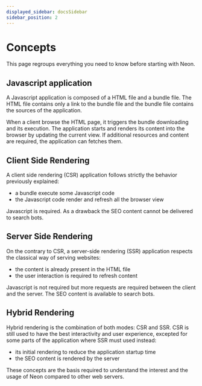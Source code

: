```yaml
---
displayed_sidebar: docsSidebar
sidebar_position: 2
---
```


# Concepts

This page regroups everything you need to know before starting with Neon.

## Javascript application

A Javascript application is composed of a HTML file and a bundle file. The HTML file contains only a link to the bundle
file and the bundle file contains the sources of the application.

When a client browse the HTML page, it triggers the bundle downloading and its execution. The application starts and
renders its content into the browser by updating the current view. If additional resources and content are required, the
application can fetches them.

## Client Side Rendering

A client side rendering (CSR) application follows strictly the behavior previously explained:

- a bundle execute some Javascript code
- the Javascript code render and refresh all the browser view

Javascript is required. As a drawback the SEO content cannot be delivered to search bots.

## Server Side Rendering

On the contrary to CSR, a server-side rendering (SSR) application respects the classical way of serving websites:

- the content is already present in the HTML file
- the user interaction is required to refresh content

Javascript is not required but more requests are required between the client and the server. The SEO content is
available to search bots.

## Hybrid Rendering

Hybrid rendering is the combination of both modes: CSR and SSR. CSR is still used to have the best interactivity and
user experience, excepted for some parts of the application where SSR must used instead:

- its initial rendering to reduce the application startup time
- the SEO content is rendered by the server

These concepts are the basis required to understand the interest and the usage of Neon compared to other web servers.
